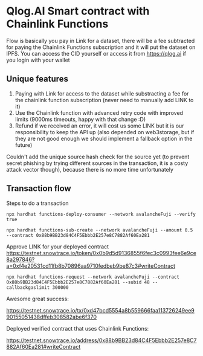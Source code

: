 # Qlog.AI Smart contract with Chainlink Functions

Flow is basically you pay in Link for a dataset, there will be a fee subtracted for paying the Chainlink Functions subscription and it will put the dataset on IPFS.
You can access the CID yourself or access it from https://qlog.ai if you login with your wallet

## Unique features

1. Paying with Link for access to the dataset while substracting a fee for the chainlink function subscription (never need to manually add LINK to it)
2. Use the Chainlink function with advanced retry code with improved limits (9000ms timeouts, happy with that change :D)
3. Refund if we received an error, it will cost us some LINK but it is our responsibility to keep the API up (also depended on web3storage, but if they are not good enough we should implement a fallback option in the future)

Couldn't add the unique source hash check for the source yet (to prevent secret phishing by trying different sources in the transaction, it is a costy attack vector though), because there is no more time unfortunately

## Transaction flow

Steps to do a transaction

```
npx hardhat functions-deploy-consumer --network avalancheFuji --verify true
```

```
npx hardhat functions-sub-create --network avalancheFuji --amount 0.5 --contract 0x88b9BB23d84C4F5Ebbb2E257e8C7882Af60Ea281
```

Approve LINK for your deployed contract https://testnet.snowtrace.io/token/0x0b9d5d9136855f6fec3c0993fee6e9ce8a297846?a=0xf4e20531cd11fb8b70896aa9710fedbeb9be87c3#writeContract

```
npx hardhat functions-request --network avalancheFuji --contract 0x88b9BB23d84C4F5Ebbb2E257e8C7882Af60Ea281 --subid 48 --callbackgaslimit 300000
```

Awesome great success:

https://testnet.snowtrace.io/tx/0xd47bcd5554a8b559666faa113726249ee990155051438dffeb308582abe6f370

Deployed verified contract that uses Chainlink Functions:

https://testnet.snowtrace.io/address/0x88b9BB23d84C4F5Ebbb2E257e8C7882Af60Ea281#writeContract
